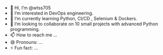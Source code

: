- 👋 Hi, I’m @wtss705
- 👀 I’m interested in DevOps engineering.
- 🌱 I’m currently learning Python, CI/CD , Selenium & Dockers.
- 💞️ I’m looking to collaborate on 10 small projects with advanced Python programming.
- 📫 How to reach me ...
- 😄 Pronouns: ...
- ⚡ Fun fact: ...

<!---
wtss705/wtss705 is a ✨ special ✨ repository because its `README.md` (this file) appears on your GitHub profile.
You can click the Preview link to take a look at your changes.
--->
